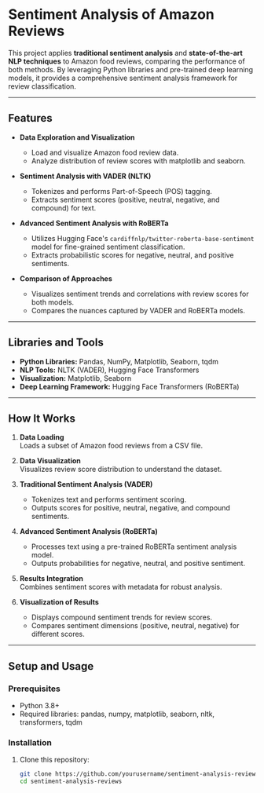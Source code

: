 # Sentiment Analysis of Amazon Reviews

This project applies **traditional sentiment analysis** and **state-of-the-art NLP techniques** to Amazon food reviews, comparing the performance of both methods. By leveraging Python libraries and pre-trained deep learning models, it provides a comprehensive sentiment analysis framework for review classification.

---

## Features
- **Data Exploration and Visualization**  
  - Load and visualize Amazon food review data.  
  - Analyze distribution of review scores with matplotlib and seaborn.

- **Sentiment Analysis with VADER (NLTK)**  
  - Tokenizes and performs Part-of-Speech (POS) tagging.  
  - Extracts sentiment scores (positive, neutral, negative, and compound) for text.

- **Advanced Sentiment Analysis with RoBERTa**  
  - Utilizes Hugging Face's `cardiffnlp/twitter-roberta-base-sentiment` model for fine-grained sentiment classification.  
  - Extracts probabilistic scores for negative, neutral, and positive sentiments.

- **Comparison of Approaches**  
  - Visualizes sentiment trends and correlations with review scores for both models.  
  - Compares the nuances captured by VADER and RoBERTa models.

---

## Libraries and Tools
- **Python Libraries:** Pandas, NumPy, Matplotlib, Seaborn, tqdm  
- **NLP Tools:** NLTK (VADER), Hugging Face Transformers  
- **Visualization:** Matplotlib, Seaborn  
- **Deep Learning Framework:** Hugging Face Transformers (RoBERTa)

---

## How It Works
1. **Data Loading**  
   Loads a subset of Amazon food reviews from a CSV file.

2. **Data Visualization**  
   Visualizes review score distribution to understand the dataset.

3. **Traditional Sentiment Analysis (VADER)**  
   - Tokenizes text and performs sentiment scoring.  
   - Outputs scores for positive, neutral, negative, and compound sentiments.

4. **Advanced Sentiment Analysis (RoBERTa)**  
   - Processes text using a pre-trained RoBERTa sentiment analysis model.  
   - Outputs probabilities for negative, neutral, and positive sentiment.

5. **Results Integration**  
   Combines sentiment scores with metadata for robust analysis.

6. **Visualization of Results**  
   - Displays compound sentiment trends for review scores.  
   - Compares sentiment dimensions (positive, neutral, negative) for different scores.

---

## Setup and Usage
### Prerequisites
- Python 3.8+
- Required libraries: pandas, numpy, matplotlib, seaborn, nltk, transformers, tqdm

### Installation
1. Clone this repository:  
   ```bash
   git clone https://github.com/yourusername/sentiment-analysis-reviews.git
   cd sentiment-analysis-reviews

